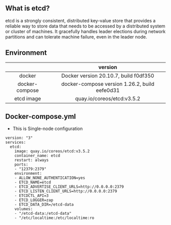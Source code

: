 ## What is etcd?
etcd is a strongly consistent, 
distributed key-value store that provides a 
reliable way to store data that needs to be 
accessed by a distributed system or cluster of machines. 
It gracefully handles leader elections during network partitions 
and can tolerate machine failure, 
even in the leader node.

## Environment

|       | version |
|:------:|:-------:|
| docker |   Docker version 20.10.7, build f0df350      |
|   docker-compose     |  docker-compose version 1.26.2, build eefe0d31       |
|   etcd image     |    quay.io/coreos/etcd:v3.5.2     |

## Docker-compose.yml
- This is Single-node configuration
```
version: "3"
services:
  etcd:
    image: quay.io/coreos/etcd:v3.5.2
    container_name: etcd
    restart: always
    ports:
    - "12379:2379"
    environment:
    - ALLOW_NONE_AUTHENTICATION=yes
    - ETCD_NAME=etcd
    - ETCD_ADVERTISE_CLIENT_URLS=http://0.0.0.0:2379
    - ETCD_LISTEN_CLIENT_URLS=http://0.0.0.0:2379
    - ETCDCTL_API=3
    - ETCD_LOGGER=zap
    - ETCD_DATA_DIR=/etcd-data
    volumes:
    - "/etcd-data:/etcd-data"
    - "/etc/localtime:/etc/localtime:ro
```
